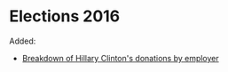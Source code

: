 # Elections 2016

Added:

- [Breakdown of Hillary Clinton's donations by employer](clinton_employers)